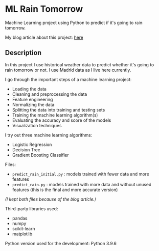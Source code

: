 # ML Rain Tomorrow
Machine Learning project using Python to predict if it's going to rain tomorrow.

My blog article about this project: [here](https://rolkotech.blogspot.com/2023/05/machine-learning-will-it-rain-tomorrow.html)

## Description

In this project I use historical weather data to predict whether it's going to rain tomorrow or not. I use Madrid data as I live here currently.

I go through the important steps of a machine learning project:
* Loading the data
* Cleaning and preprocessing the data
* Feature engineering
* Normalizing the data
* Splitting the data into training and testing sets
* Training the machine learning algorithm(s)
* Evaluating the accuracy and score of the models
* Visualization techniques

I try out three machine learning algorithms:
* Logistic Regression
* Decision Tree
* Gradient Boosting Classifier

Files:
* `predict_rain_initial.py` : models trained with fewer data and more features
* `predict_rain.py` : models trained with more data and without unused features (this is the final and more accurate version)

*(I kept both files because of the blog article.)* 

Third-party libraries used:
* pandas
* numpy
* scikit-learn
* matplotlib

Python version used for the development: Python 3.9.6
